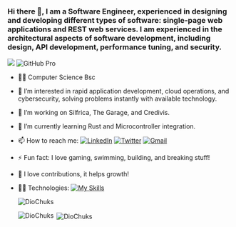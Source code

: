 ### Hi there 👋, I am a Software Engineer, experienced in designing and developing different types of software: single-page web applications and REST web services. I am experienced in the architectural aspects of software development, including design, API development, performance tuning, and security.
[![](https://visitcount.itsvg.in/api?id=quintessence&label=Profile%20Views&color=11&pretty=true)](https://visitcount.itsvg.in)   ![GitHub Pro](https://img.shields.io/badge/GitHub-Pro-blueviolet?logo=github&logoColor=white)

- 👨‍🎓 Computer Science Bsc
- 👀 I’m interested in rapid application development, cloud operations, and cybersecurity, solving problems instantly with available technology.
- 🔭 I’m working on Silfrica, The Garage, and Credivis.
- 🌱 I’m currently learning Rust and Microcontroller integration.
- 📫 How to reach me: [![LinkedIn](https://img.shields.io/badge/LinkedIn-blue?style=flat&logo=linkedin&logoColor=white)](https://www.linkedin.com/in/dio-liam-b03161227/) [![Twitter](https://img.shields.io/badge/Twitter-black?style=flat&logo=twitter&logoColor=white)](https://x.com/chuks_dio) [![Gmail](https://img.shields.io/badge/Email-red?style=flat&logo=gmail&logoColor=white)](mailto:diochuks65@gmail.com)
- ⚡ Fun fact: I love gaming, swimming, building, and breaking stuff!
- 📍  I love contributions, it helps growth!
- 🤹‍♂️ Technologies: [![My Skills](https://skillicons.dev/icons?i=js,html,css,react,next,tailwindcss,scss,vue,typescript,docker,rust,php,laravel,python,azure,bash,debian,fastapi,firebase,flask,gcp,linux,mongodb,mysql,nodejs,postman)](https://skillicons.dev)

  <p><img align="center" src="https://github-readme-streak-stats.herokuapp.com/?user=DioChuks&theme=tokyonight" alt="DioChuks" /></p>

  <p><img align="left" src="https://github-readme-stats.vercel.app/api/top-langs?username=DioChuks&show_icons=true&locale=en&layout=compact&theme=tokyonight&hide=html,css&langs_count=10&exclude_repo=github-readme-stats,anuraghazra.github.io" alt="DioChuks" /></p>

  <p>&nbsp;<img align="center" src="https://github-readme-stats.vercel.app/api?username=DioChuks&show_icons=true&locale=en&theme=tokyonight&include_all_commits=true&count_private=true" alt="DioChuks" /></p> 

